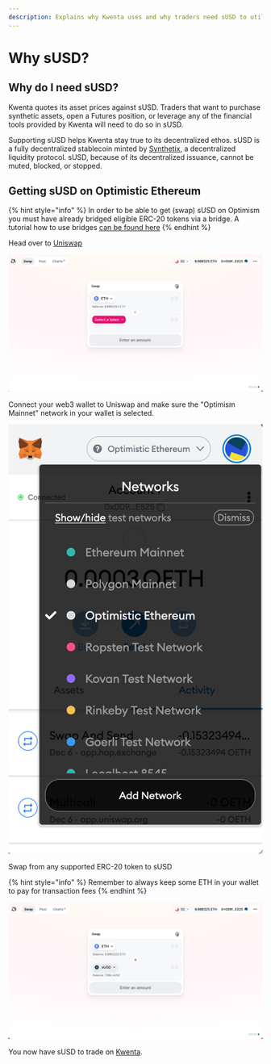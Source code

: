 ```yaml
---
description: Explains why Kwenta uses and why traders need sUSD to utilize Kwenta
---
```


# Why sUSD?

## Why do I need sUSD?

Kwenta quotes its asset prices against sUSD. Traders that want to purchase synthetic assets, open a Futures position, or leverage any of the financial tools provided by Kwenta will need to do so in sUSD.

Supporting sUSD helps Kwenta stay true to its decentralized ethos. sUSD is a fully decentralized stablecoin minted by [Synthetix](https://synthetix.io/), a decentralized liquidity protocol. sUSD, because of its decentralized issuance, cannot be muted, blocked, or stopped.

## Getting sUSD on Optimistic Ethereum

{% hint style="info" %}
In order to be able to get (swap) sUSD on Optimism you must have already bridged eligible ERC-20 tokens via a bridge. A tutorial how to use bridges [can be found here](getting-started-on-optimistic-ethereum.md)
{% endhint %}

Head over to [Uniswap](https://app.uniswap.org/#/swap)

![Uniswap Screen](<../../.gitbook/assets/Screen Shot 2021-12-07 at 9.42.11 AM.png>)

Connect your web3 wallet to Uniswap and make sure the "Optimism Mainnet" network in your wallet is selected.

![](<../../.gitbook/assets/Screen Shot 2021-12-07 at 9.44.04 AM.png>)

Swap from any supported ERC-20 token to sUSD

{% hint style="info" %}
Remember to always keep some ETH in your wallet to pay for transaction fees
{% endhint %}

![Swap Interface for Uniswap](<../../.gitbook/assets/Screen Shot 2021-12-07 at 9.45.23 AM.png>)

You now have sUSD to trade on [Kwenta](https://kwenta.io).
